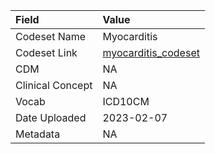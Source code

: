 |Field            |Value               |
|:----------------|:-------------------|
|Codeset Name     |Myocarditis         |
|Codeset Link     |[myocarditis_codeset](https://github.com/PEDSnet/Variable-Dictionary/blob/main/conditions/myocarditis_codeset.csv)|
|CDM              |NA                  |
|Clinical Concept |NA                  |
|Vocab            |ICD10CM             |
|Date Uploaded    |2023-02-07          |
|Metadata         |NA                  |
